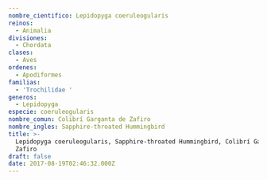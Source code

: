 ```yaml
---
nombre_cientifico: Lepidopyga coeruleogularis
reinos:
  - Animalia
divisiones:
  - Chordata
clases:
  - Aves
ordenes:
  - Apodiformes
familias:
  - 'Trochilidae '
generos:
  - Lepidopyga
especie: coeruleogularis
nombre_comun: Colibrí Garganta de Zafiro
nombre_ingles: Sapphire-throated Hummingbird
title: >-
  Lepidopyga coeruleogularis, Sapphire-throated Hummingbird, Colibrí Garganta de
  Zafiro
draft: false
date: 2017-08-19T02:46:32.000Z
---
```


